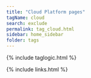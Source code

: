 ```yaml
---
title: "Cloud Platform pages"
tagName: cloud
search: exclude
permalink: tag_cloud.html
sidebar: home_sidebar
folder: tags
---
```

{% include taglogic.html %}

{% include links.html %}
